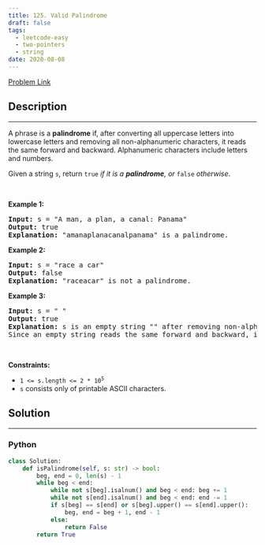 ```yaml
---
title: 125. Valid Palindrome
draft: false
tags: 
  - leetcode-easy
  - two-pointers
  - string
date: 2020-08-08
---
```


[Problem Link](https://leetcode.com/problems/valid-palindrome/)

## Description

---
<p>A phrase is a <strong>palindrome</strong> if, after converting all uppercase letters into lowercase letters and removing all non-alphanumeric characters, it reads the same forward and backward. Alphanumeric characters include letters and numbers.</p>

<p>Given a string <code>s</code>, return <code>true</code><em> if it is a <strong>palindrome</strong>, or </em><code>false</code><em> otherwise</em>.</p>

<p>&nbsp;</p>
<p><strong class="example">Example 1:</strong></p>

<pre>
<strong>Input:</strong> s = &quot;A man, a plan, a canal: Panama&quot;
<strong>Output:</strong> true
<strong>Explanation:</strong> &quot;amanaplanacanalpanama&quot; is a palindrome.
</pre>

<p><strong class="example">Example 2:</strong></p>

<pre>
<strong>Input:</strong> s = &quot;race a car&quot;
<strong>Output:</strong> false
<strong>Explanation:</strong> &quot;raceacar&quot; is not a palindrome.
</pre>

<p><strong class="example">Example 3:</strong></p>

<pre>
<strong>Input:</strong> s = &quot; &quot;
<strong>Output:</strong> true
<strong>Explanation:</strong> s is an empty string &quot;&quot; after removing non-alphanumeric characters.
Since an empty string reads the same forward and backward, it is a palindrome.
</pre>

<p>&nbsp;</p>
<p><strong>Constraints:</strong></p>

<ul>
	<li><code>1 &lt;= s.length &lt;= 2 * 10<sup>5</sup></code></li>
	<li><code>s</code> consists only of printable ASCII characters.</li>
</ul>


## Solution

---
### Python
``` py title='valid-palindrome'
class Solution:
    def isPalindrome(self, s: str) -> bool:
        beg, end = 0, len(s) - 1
        while beg < end:
            while not s[beg].isalnum() and beg < end: beg += 1
            while not s[end].isalnum() and beg < end: end -= 1
            if s[beg] == s[end] or s[beg].upper() == s[end].upper():
                beg, end = beg + 1, end - 1
            else:
                return False
        return True
        
```


